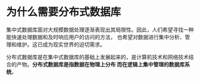 为什么需要分布式数据库
====================================================================
集中式数据库面对大规模数据处理逐渐表现出其局限性。因此，人们希望寻找一种能快速处理数据和及时响应用户的访问的方法，
也希望对数据进行集中分析、管理和维护。这已成为现实世界的迫切需求。

分布式数据库是在集中式数据库的基础上发展起来的，是计算机技术和网络技术结合的产物。**分布式数据库是指数据在物理上分布
而在逻辑上集中管理的数据库系统**。